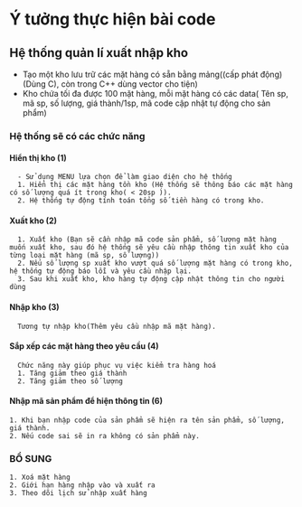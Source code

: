 # Ý tưởng thực hiện bài code
## Hệ thống quản lí xuất nhập kho
- Tạo một kho lưu trữ các mặt hàng có sẵn bằng mảng((cấp phát động) (Dùng C), còn trong C++ dùng vector cho tiện)
- Kho chứa tối đa được 100 mặt hàng, mỗi mặt hàng có các data( Tên sp, mã sp, số lượng, giá thành/1sp, mã code cập nhật tự động cho sản phẩm)
### Hệ thống sẽ có các chức năng
#### Hiển thị kho  (1)
      - Sử dụng MENU lựa chọn để làm giao diện cho hệ thống
      1. Hiển thị các mặt hàng tồn kho (Hệ thống sẽ thông báo các mặt hàng có số lượng quá ít trong kho( < 20sp )).
      2. Hệ thống tự động tính toán tổng số tiền hàng có trong kho.
#### Xuất kho  (2)
      1. Xuất kho (Bạn sẽ cần nhập mã code sản phẩm, số lượng mặt hàng muốn xuất kho, sau đó hệ thống sẽ yêu cầu nhập thông tin xuất kho của từng loại mặt hàng (mã sp, số lượng))
      2. Nếu số lượng sp xuất kho vượt quá số lượng mặt hàng có trong kho, hệ thống tự động báo lỗi và yêu cầu nhập lại.
      3. Sau khi xuất kho, kho hàng tự động cập nhật thông tin cho người dùng
#### Nhập kho  (3)
      Tương tự nhập kho(Thêm yêu cầu nhập mã mặt hàng).
#### Sắp xếp các mặt hàng theo yêu cầu  (4)
      Chức năng này giúp phục vụ việc kiểm tra hàng hoá
      1. Tăng giảm theo giá thành
      2. Tăng giảm theo số lượng
#### Nhập mã sản phẩm để hiện thông tin  (6)
    1. Khi bạn nhập code của sản phẩm sẽ hiện ra tên sản phẩm, số lượng, giá thành.
    2. Nếu code sai sẽ in ra không có sản phẩm này.
### BỔ SUNG
    1. Xoá mặt hàng
    2. Giới hạn hàng nhập vào và xuất ra
    3. Theo dõi lịch sử nhập xuất hàng
